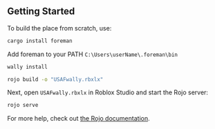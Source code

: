 ## Getting Started
To build the place from scratch, use:

```bash
cargo install foreman
```

Add foreman to your PATH
``C:\Users\userName\.foreman\bin``

```bash
wally install
```

```bash
rojo build -o "USAFwally.rbxlx"
```

Next, open `USAFwally.rbxlx` in Roblox Studio and start the Rojo server:

```bash
rojo serve
```

For more help, check out [the Rojo documentation](https://rojo.space/docs).
